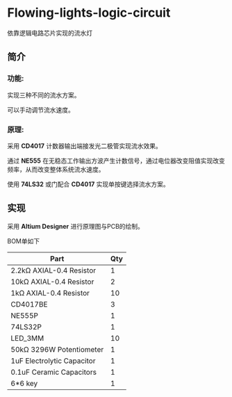 # Flowing-lights-logic-circuit

依靠逻辑电路芯片实现的流水灯

## 简介

### 功能:

实现三种不同的流水方案。

可以手动调节流水速度。

### 原理:

采用 **CD4017** 计数器输出端接发光二极管实现流水效果。

通过 **NE555** 在无稳态工作输出方波产生计数信号，通过电位器改变阻值实现改变频率，从而改变整体系统流水速度。

使用 **74LS32** 或门配合 **CD4017** 实现单按键选择流水方案。

## 实现

采用 **Altium Designer** 进行原理图与PCB的绘制。

BOM单如下

| Part                       | Qty  |
| -------------------------- | ---- |
| 2.2kΩ  AXIAL-0.4 Resistor  | 1    |
| 10kΩ  AXIAL-0.4 Resistor   | 2    |
| 1kΩ  AXIAL-0.4 Resistor    | 10   |
| CD4017BE                   | 3    |
| NE555P                     | 1    |
| 74LS32P                    | 1    |
| LED_3MM                    | 10   |
| 50kΩ 3296W Potentiometer   | 1    |
| 1uF Electrolytic Capacitor | 1    |
| 0.1uF Ceramic Capacitors   | 1    |
| 6*6 key                    | 1    |

